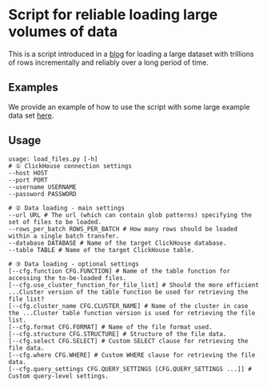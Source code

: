 # Script for reliable loading large volumes of data

This is a script introduced in a [blog](todo) for loading a large dataset with trillions of rows incrementally and reliably over a long period of time. 

## Examples

We provide an example of how to use the script with some large example data set [here](./examples/pypi/README.md).


## Usage

```shell
usage: load_files.py [-h] 
# ① ClickHouse connection settings
--host HOST 
--port PORT 
--username USERNAME 
--password PASSWORD 

# ② Data loading - main settings
--url URL # The url (which can contain glob patterns) specifying the set of files to be loaded.
--rows_per_batch ROWS_PER_BATCH # How many rows should be loaded within a single batch transfer.
--database DATABASE # Name of the target ClickHouse database.
--table TABLE # Name of the target ClickHouse table.

# ③ Data loading - optional settings
[--cfg.function CFG.FUNCTION] # Name of the table function for accessing the to-be-loaded files.
[--cfg.use_cluster_function_for_file_list] # Should the more efficient ...Cluster version of the table function be used for retrieving the file list?
[--cfg.cluster_name CFG.CLUSTER_NAME] # Name of the cluster in case the ...Cluster table function version is used for retrieving the file list.
[--cfg.format CFG.FORMAT] # Name of the file format used. 
[--cfg.structure CFG.STRUCTURE] # Structure of the file data.
[--cfg.select CFG.SELECT] # Custom SELECT clause for retrieving the file data.
[--cfg.where CFG.WHERE] # Custom WHERE clause for retrieving the file data.
[--cfg.query_settings CFG.QUERY_SETTINGS [CFG.QUERY_SETTINGS ...]] # Custom query-level settings.
```


